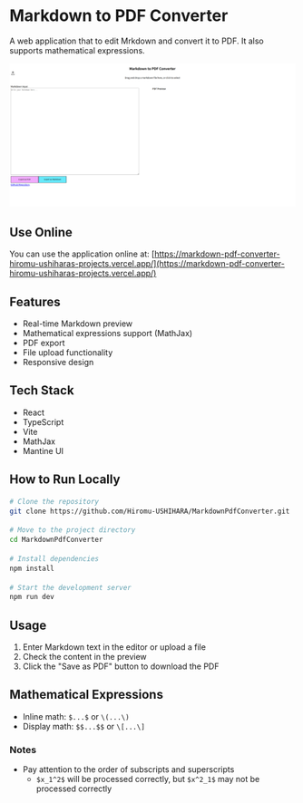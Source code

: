 # Markdown to PDF Converter

A web application that to edit Mrkdown and convert it to PDF. It also supports mathematical expressions.

<p align="center">
  <img src="MarkdownPdfConverterSnapshot.png" alt="Snapshot of Demo" width="600"/>
</p>


## Use Online

You can use the application online at: [https://markdown-pdf-converter-hiromu-ushiharas-projects.vercel.app/](https://markdown-pdf-converter-hiromu-ushiharas-projects.vercel.app/)

## Features

- Real-time Markdown preview
- Mathematical expressions support (MathJax)
- PDF export
- File upload functionality
- Responsive design

## Tech Stack

- React
- TypeScript
- Vite
- MathJax
- Mantine UI

## How to Run Locally

```bash
# Clone the repository
git clone https://github.com/Hiromu-USHIHARA/MarkdownPdfConverter.git

# Move to the project directory
cd MarkdownPdfConverter

# Install dependencies
npm install

# Start the development server
npm run dev
```

## Usage

1. Enter Markdown text in the editor or upload a file
2. Check the content in the preview
3. Click the "Save as PDF" button to download the PDF

## Mathematical Expressions

- Inline math: `$...$` or `\(...\)`
- Display math: `$$...$$` or `\[...\]`

### Notes

- Pay attention to the order of subscripts and superscripts
  - `$x_1^2$` will be processed correctly, but `$x^2_1$` may not be processed correctly

